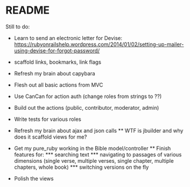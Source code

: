 # README

Still to do:

* Learn to send an electronic letter for Devise:
https://rubyonrailshelp.wordpress.com/2014/01/02/setting-up-mailer-using-devise-for-forgot-password/

* scaffold links, bookmarks, link flags

* Refresh my brain about capybara

* Flesh out all basic actions from MVC

* Use CanCan for action auth (change roles from strings to ??)
* Build out the actions (public, contributor, moderator, admin)

* Write tests for various roles

* Refresh my brain about ajax and json calls
** WTF is jbuilder and why does it scaffold views for me?

* Get my pure_ruby working in the Bible model/controller
** Finish features for:
*** searching text
*** navigating to passages of various dimensions (single verse, multiple verses, single chapter, multiple chapters, whole book)
*** switching versions on the fly

* Polish the views

